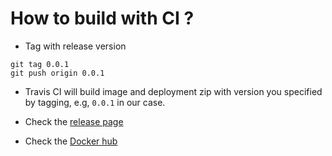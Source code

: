 # How to build with CI ?

* Tag with release version
```
git tag 0.0.1
git push origin 0.0.1
```

* Travis CI will build image and deployment zip with version you specified by tagging, e.g, `0.0.1` in our case.

* Check the [release page](https://github.com/hellstein/ssh-rpc-agent-server/releases)

* Check the [Docker hub](https://hub.docker.com/r/hellstein/ssh-rpc-agent-server/tags/)

